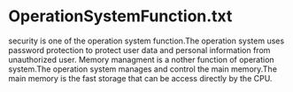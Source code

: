# OperationSystemFunction.txt
security is one of the operation system function.The operation system uses password protection to protect user data and personal information from unauthorized user. 
Memory managment is a nother function of operation system.The operation system manages and control the main memory.The main memory is the fast storage that can be access directly by the CPU.
